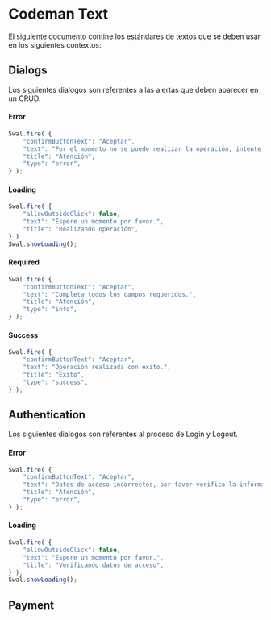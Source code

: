 # Codeman Text

El siguiente documento contine los estándares de textos que se deben usar en los siguientes contextos:

## Dialogs

Los siguientes dialogos son referentes a las alertas que deben aparecer en un CRUD.

#### Error

```javascript
Swal.fire( {
	"confirmButtonText": "Aceptar",
	"text": "Por el momento no se puede realizar la operación, intente de nueva más tarde.",
	"title": "Atención",
	"type": "error",
} );
```

#### Loading

```javascript
Swal.fire( {
	"allowOutsideClick": false,
	"text": "Espere un momento por favor.",
	"title": "Realizando operación",
} )
Swal.showLoading();
```

#### Required

```javascript
Swal.fire( {
	"confirmButtonText": "Aceptar",
	"text": "Completa todos los campos requeridos.",
	"title": "Atención",
	"type": "info",
} );
```

#### Success

```javascript
Swal.fire( {
	"confirmButtonText": "Aceptar",
	"text": "Operación realizada con éxito.",
	"title": "Éxito",
	"type": "success",
} );
```

## Authentication

Los siguientes dialogos son referentes al proceso de Login y Logout.

#### Error

```javascript
Swal.fire( {
	"confirmButtonText": "Aceptar",
	"text": "Datos de acceso incorrectos, por favor verifica la información.",
	"title": "Atención",
	"type": "error",
} );
```

#### Loading

```javascript
Swal.fire( {
	"allowOutsideClick": false,
	"text": "Espere un momento por favor.",
	"title": "Verificando datos de acceso",
} );
Swal.showLoading();
```


## Payment

